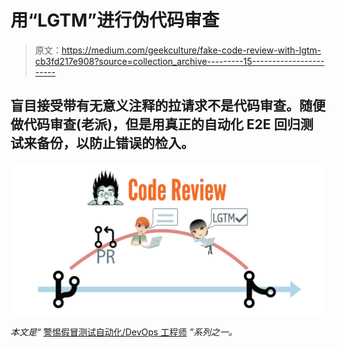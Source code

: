 # 用“LGTM”进行伪代码审查

> 原文：<https://medium.com/geekculture/fake-code-review-with-lgtm-cb3fd217e908?source=collection_archive---------15----------------------->

## 盲目接受带有无意义注释的拉请求不是代码审查。随便做代码审查(老派)，但是用真正的自动化 E2E 回归测试来备份，以防止错误的检入。

![](img/d9dbc132e05a9b43df84a85c4036ab19.png)

*本文是“* [警惕假冒测试自动化/DevOps 工程师](https://zhiminzhan.medium.com/my-article-series-5f1a551d8796#93ba) *”系列之一。*